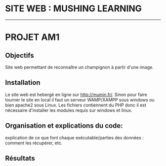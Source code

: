 # SITE WEB : MUSHING LEARNING
***
# PROJET AM1

## Objectifs
Site web permettant de reconnaître un champignon à partir d'une image.

## Installation 
Le site web est hebergé en ligne sur http://mumin.fr/. Sinon pour faire tourner le site en local il faut un serveur WAMP/XAMPP sous windows ou bien apache2 sous Linux.
Les fichiers contiennent du PHP donc il est nécessaire d'installer les modules requis sur windows et linux.

## Organisation et explications du code:
explication de ce que font chaque exécutable/parties des données : comment les récupérer, etc.

## Résultats
